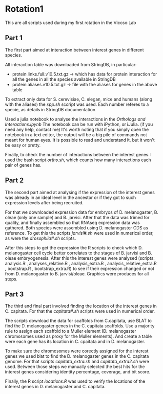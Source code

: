 # Rotation1

This are all scripts used during my first rotation in the Vicoso Lab

## Part 1
The first part aimed at interaction between interest genes in different species.

All interaction table was downloaded from StringDB, in particular:
 - protein.links.full.v10.5.txt.gz -> which has data for protein interaction for all the genes in all the species 
        available in StringDB
 - protein.aliases.v10.5.txt.gz -> file with the aliases for genes in the above table

To extract only data for S. cerevisiae, C. elegan, mice and humans (along with the aliases) the *spp.sh* sccript was used.
Each number referes to a specie, as details in StringDB documentation.

Used a julia notebook to analyse the interactions in the *Orthologs and Interactions.ipynb*
The notebook can be run with iPython, or iJulia. (if you need any help, contact me)
It's worth noting that if you simply open the notebook in a text editor, the output will be a big pile of
    commands not meant for human eyes. It is possible to read and understand it, but it won't be easy or pretty.

Finally, to check the number of interactions between the interest genes I used the bash script *orths.sh*, which counts
    how many interactions each pair of genes has.

## Part 2
The second part aimed at analysing if the expression of the interest genes was already in an ideal level in the ancestor or 
    if they got to such expression levels after being recruited.

For that we downloaded expression data for embryos of D. melanogaster, B. oleae (only one sample) and B. jarvisi.
After that the data was trimed for quality, and finally assembled so that RNAseq expression data was gathered. Both species
    were assembled using D. melanogaster CDS as reference. To get this the scripts *jarvisi#.sh* were used in numerical order,
    as were the *drosophila#.sh* scripts.

After this steps to get the expression the R scripts to check which D. melanogaster cell cycle better correlates to the stages
    of B. jarvisi and B. oleae embryogenesis. After this the interest genes were analysed (scripts: analysis.R , analyses_relative.R , analysis_extra.R , analysis_relative_extra.R , bootstrap.R , bootstrap_extra.R) to see if their expression changed or not from D. melanogaster to B. jarvisi/oleae. Graphics were produces for all steps.


## Part 3
The third and final part involved finding the location of the interest genes in C. capitata.
For that the *capitata#.sh* scripts were used in numerical order.

The scripts download the data for scaffolds from C.capitata, use BLAT to find the D. melanogaster genes in the 
    C. capitata scaffolds. Use a majority rule to assign each scaffold to a Muller element (D. melanogaster chromosomes 
    used as proxy for the Muller elements). And create a table were each gene has its location in C. cpaitata and in 
    D. melanogaster.

To make sure the chromosomes were corectly assigned for the interest genes we used blat to find the D. melanogaster genes in the C. capitata genome.
For that scripts *capitata_extra.sh* and *capitata_extra2.sh* were used. Between those steps we manually selected the best hits for the interest genes considering identity percentage, coverage, and bit score.

Finally, the R script *locations.R* was used to verify the locations of the interest genes in D. melanogaster and
    C. capitata.
